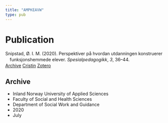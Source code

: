 ```yaml
---
title: "AMPKEAVW"
type: pub
---
```

<h1>Publication</h1>
<article id="csl-bib-container-AMPKEAVW" class="csl-bib-container">
  <div class="csl-bib-body" style="line-height: 1.35; padding-left: 1em; text-indent:-1em;">
  <div class="csl-entry">Snipstad, &#xD8;. I. M. (2020). Perspektiver p&#xE5; hvordan utdanningen konstruerer funksjonshemmede elever. <i>Spesialpedagogikk</i>, <i>3</i>, 36&#x2013;44.</div>
</div>
  <div class="csl-bib-buttons">
    <a href="#taxonomy-article-AMPKEAVW" class="csl-bib-button">Archive</a>
    <a href="https://app.cristin.no/results/show.jsf?id=1819320" alt="Cristin URL" class="csl-bib-button">Cristin</a>
    <a href="http://zotero.org/groups/5402882/items/AMPKEAVW" alt="Zotero URL" class="csl-bib-button">Zotero</a>
  </div>
  <div id="csl-bib-meta-container-AMPKEAVW"></div>
</article>
<div id="csl-bib-meta-AMPKEAVW" class="csl-bib-meta">
  <article id="taxonomy-article-AMPKEAVW" class="taxonomy-article">
    <h1>Archive</h1>
    <ul>
      <li>Inland Norway University of Applied Sciences</li>
      <li>Faculty of Social and Health Sciences</li>
      <li>Department of Social Work and Guidance</li>
      <li>2020</li>
      <li>July</li>
    </ul>
  </article>
</div>
